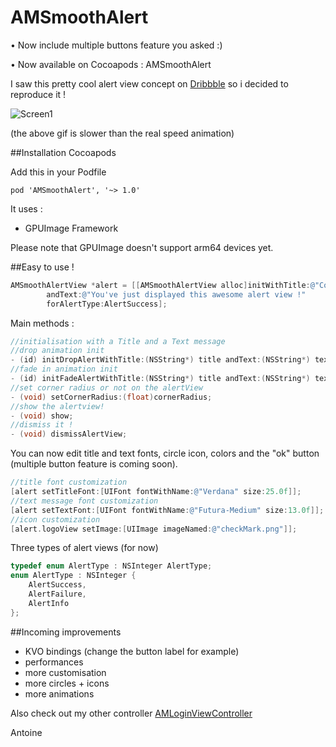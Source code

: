 AMSmoothAlert
==================
• Now include multiple buttons feature you asked :)

• Now available on Cocoapods : AMSmoothAlert


I saw this pretty cool alert view concept on [Dribbble](https://dribbble.com/shots/1523277-Success-Popup-for-Handybook-New-App-GIF?list=users&offset=0) so i decided to reproduce it !

![Screen1](https://raw.githubusercontent.com/mtonio91/AMSmoothAlert/master/screenCapture.gif)

(the above gif is slower than the real speed animation)

##Installation Cocoapods

Add this in your Podfile
```
pod 'AMSmoothAlert', '~> 1.0'
```
It uses : 
- GPUImage Framework


Please note that GPUImage doesn't support arm64 devices yet.

##Easy to use !
```objective-c
AMSmoothAlertView *alert = [[AMSmoothAlertView alloc]initWithTitle:@"Congrats !" 
        andText:@"You've just displayed this awesome alert view !" 
        forAlertType:AlertSuccess];
```


Main methods :

```objective-c
//initialisation with a Title and a Text message
//drop animation init
- (id) initDropAlertWithTitle:(NSString*) title andText:(NSString*) text forAlertType:(AlertType) type;
//fade in animation init
- (id) initFadeAlertWithTitle:(NSString*) title andText:(NSString*) text forAlertType:(AlertType) type;
//set corner radius or not on the alertView
- (void) setCornerRadius:(float)cornerRadius;
//show the alertview!
- (void) show;
//dismiss it !
- (void) dismissAlertView;

```
You can now edit title and text fonts, circle icon, colors and the "ok" button (multiple button feature is coming soon).
```objective-c
//title font customization
[alert setTitleFont:[UIFont fontWithName:@"Verdana" size:25.0f]];
//text message font customization
[alert setTextFont:[UIFont fontWithName:@"Futura-Medium" size:13.0f]];
//icon customization
[alert.logoView setImage:[UIImage imageNamed:@"checkMark.png"]];

```

Three types of alert views (for now)
```objective-c
typedef enum AlertType : NSInteger AlertType;
enum AlertType : NSInteger {
    AlertSuccess,
    AlertFailure,
    AlertInfo
};
```


##Incoming improvements

- KVO bindings (change the button label for example) 
- performances
- more customisation
- more circles + icons
- more animations


Also check out my other controller [AMLoginViewController](https://github.com/mtonio91/AMLoginViewController)


Antoine
